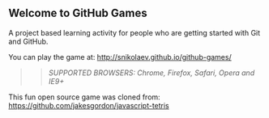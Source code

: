 ## Welcome to GitHub Games

A project based learning activity for people who are getting started with Git and GitHub.

You can play the game at: http://snikolaev.github.io/github-games/

>> _*SUPPORTED BROWSERS*: Chrome, Firefox, Safari, Opera and IE9+_ 

This fun open source game was cloned from: https://github.com/jakesgordon/javascript-tetris
